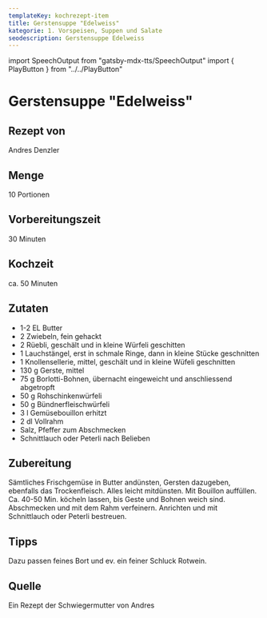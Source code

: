 ```yaml
---
templateKey: kochrezept-item
title: Gerstensuppe "Edelweiss"
kategorie: 1. Vorspeisen, Suppen und Salate
seodescription: Gerstensuppe Edelweiss
---
```

import SpeechOutput from "gatsby-mdx-tts/SpeechOutput"
import { PlayButton } from "../../PlayButton"

<SpeechOutput id="kochrezept-andres-denzler-gerstensuppe-edelweiss" customPlayButton={PlayButton}>

# Gerstensuppe "Edelweiss"

## Rezept von

Andres Denzler

## Menge

10 Portionen

## Vorbereitungszeit

30 Minuten

## Kochzeit

ca. 50 Minuten

## Zutaten
-	1-2 EL Butter
-	2 Zwiebeln, fein gehackt 
-	2 Rüebli, geschält und in kleine Würfeli geschitten
-	1 Lauchstängel, erst in schmale Ringe, dann in kleine Stücke geschnitten
-	1 Knollensellerie, mittel, geschält und in kleine Wüfeli geschnitten 
-	130 g Gerste, mittel
-	75 g Borlotti-Bohnen, übernacht eingeweicht und anschliessend abgetropft
-	50 g Rohschinkenwürfeli
-	50 g Bündnerfleischwürfeli
-	3 l Gemüsebouillon erhitzt
-	2 dl Vollrahm
-	Salz, Pfeffer zum Abschmecken
-	Schnittlauch oder Peterli nach Belieben

## Zubereitung

Sämtliches Frischgemüse in Butter andünsten, Gersten dazugeben, ebenfalls das Trockenfleisch. Alles leicht mitdünsten. Mit Bouillon auffüllen. Ca. 40-50 Min. köcheln lassen, bis Geste und Bohnen weich sind. Abschmecken und mit dem Rahm verfeinern. Anrichten und mit Schnittlauch oder Peterli bestreuen. 

## Tipps

Dazu passen feines Bort und ev. ein feiner Schluck Rotwein.

## Quelle
Ein Rezept der Schwiegermutter von Andres

</SpeechOutput>